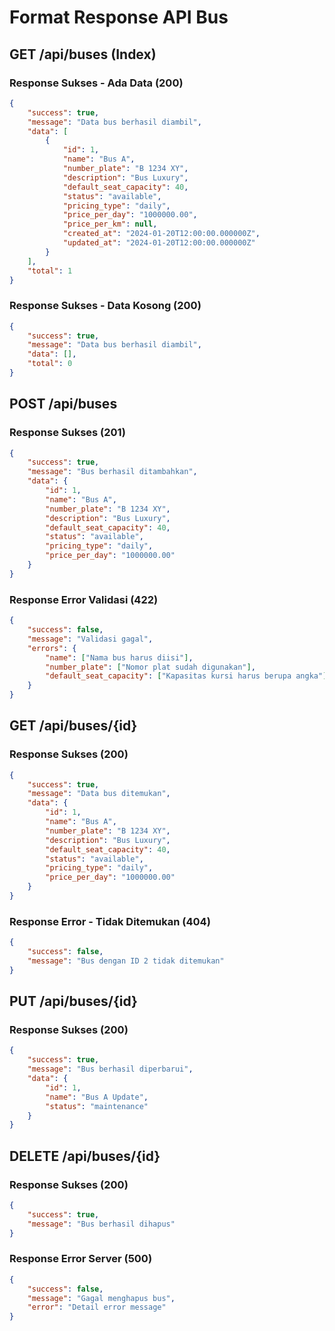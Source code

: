 # Format Response API Bus

## GET /api/buses (Index)

### Response Sukses - Ada Data (200)

```json
{
    "success": true,
    "message": "Data bus berhasil diambil",
    "data": [
        {
            "id": 1,
            "name": "Bus A",
            "number_plate": "B 1234 XY",
            "description": "Bus Luxury",
            "default_seat_capacity": 40,
            "status": "available",
            "pricing_type": "daily",
            "price_per_day": "1000000.00",
            "price_per_km": null,
            "created_at": "2024-01-20T12:00:00.000000Z",
            "updated_at": "2024-01-20T12:00:00.000000Z"
        }
    ],
    "total": 1
}
```

### Response Sukses - Data Kosong (200)

```json
{
    "success": true,
    "message": "Data bus berhasil diambil",
    "data": [],
    "total": 0
}
```

## POST /api/buses

### Response Sukses (201)

```json
{
    "success": true,
    "message": "Bus berhasil ditambahkan",
    "data": {
        "id": 1,
        "name": "Bus A",
        "number_plate": "B 1234 XY",
        "description": "Bus Luxury",
        "default_seat_capacity": 40,
        "status": "available",
        "pricing_type": "daily",
        "price_per_day": "1000000.00"
    }
}
```

### Response Error Validasi (422)

```json
{
    "success": false,
    "message": "Validasi gagal",
    "errors": {
        "name": ["Nama bus harus diisi"],
        "number_plate": ["Nomor plat sudah digunakan"],
        "default_seat_capacity": ["Kapasitas kursi harus berupa angka"]
    }
}
```

## GET /api/buses/{id}

### Response Sukses (200)

```json
{
    "success": true,
    "message": "Data bus ditemukan",
    "data": {
        "id": 1,
        "name": "Bus A",
        "number_plate": "B 1234 XY",
        "description": "Bus Luxury",
        "default_seat_capacity": 40,
        "status": "available",
        "pricing_type": "daily",
        "price_per_day": "1000000.00"
    }
}
```

### Response Error - Tidak Ditemukan (404)

```json
{
    "success": false,
    "message": "Bus dengan ID 2 tidak ditemukan"
}
```

## PUT /api/buses/{id}

### Response Sukses (200)

```json
{
    "success": true,
    "message": "Bus berhasil diperbarui",
    "data": {
        "id": 1,
        "name": "Bus A Update",
        "status": "maintenance"
    }
}
```

## DELETE /api/buses/{id}

### Response Sukses (200)

```json
{
    "success": true,
    "message": "Bus berhasil dihapus"
}
```

### Response Error Server (500)

```json
{
    "success": false,
    "message": "Gagal menghapus bus",
    "error": "Detail error message"
}
```
